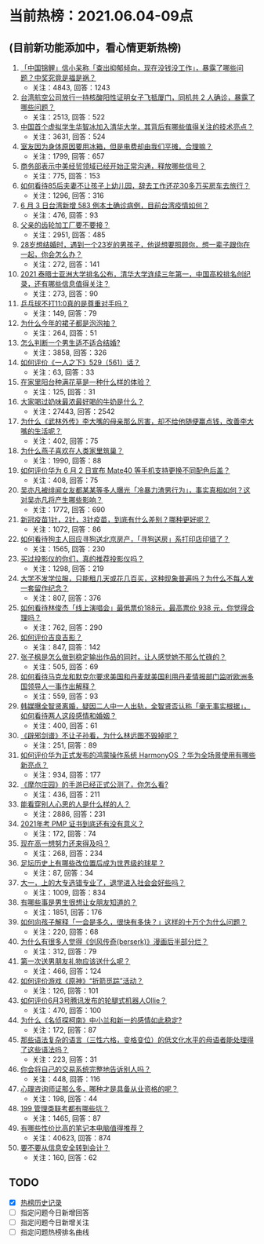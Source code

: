 # 当前热榜：2021.06.04-09点
## (目前新功能添加中，看心情更新热榜)
1. [「中国锦鲤」信小呆称「查出抑郁倾向，现在没钱没工作」，暴露了哪些问题？中奖究竟是福是祸？](https://www.zhihu.com/question/462894547)
    * 关注：4843, 回答：1243
2. [台湾航空公司放行一持核酸阳性证明女子飞抵厦门，同机共 2 人确诊，暴露了哪些问题？](https://www.zhihu.com/question/462921250)
    * 关注：2513, 回答：522
3. [中国首个虚拟学生华智冰加入清华大学，其背后有哪些值得关注的技术亮点？](https://www.zhihu.com/question/462748133)
    * 关注：3631, 回答：524
4. [室友因为身体原因要用冰箱，但是电费却由我们平摊，合理嘛？](https://www.zhihu.com/question/420797339)
    * 关注：1799, 回答：657
5. [商务部表示中美经贸领域已经开始正常沟通，释放哪些信号？](https://www.zhihu.com/question/462954119)
    * 关注：775, 回答：153
6. [如何看待85后夫妻不让孩子上幼儿园，辞去工作还花30多万买房车去旅行？](https://www.zhihu.com/question/462817977)
    * 关注：1296, 回答：316
7. [6 月 3 日台湾新增 583 例本土确诊病例，目前台湾疫情如何？](https://www.zhihu.com/question/462951292)
    * 关注：476, 回答：93
8. [父亲的齿轮加工厂要不要接？](https://www.zhihu.com/question/450893153)
    * 关注：2951, 回答：485
9. [28岁想结婚时，遇到一个23岁的男孩子，他说想要照顾你，想一辈子跟你在一起，你会怎么办？](https://www.zhihu.com/question/462023937)
    * 关注：272, 回答：141
10. [2021 泰晤士亚洲大学排名公布，清华大学连续三年第一，中国高校排名创纪录，还有哪些信息值得关注？](https://www.zhihu.com/question/462798197)
    * 关注：273, 回答：90
11. [乒乓球不打11:0真的是尊重对手吗？](https://www.zhihu.com/question/456861730)
    * 关注：149, 回答：79
12. [为什么今年的裙子都是泡泡袖？](https://www.zhihu.com/question/397465205)
    * 关注：264, 回答：51
13. [怎么判断一个男生适不适合结婚?](https://www.zhihu.com/question/374079870)
    * 关注：3858, 回答：326
14. [如何评价《一人之下》529（561）话？](https://www.zhihu.com/question/463000516)
    * 关注：63, 回答：33
15. [在家里阳台种满花草是一种什么样的体验？](https://www.zhihu.com/question/461296029)
    * 关注：125, 回答：31
16. [大家喝过奶味最浓最好喝的牛奶是什么？](https://www.zhihu.com/question/300989157)
    * 关注：27443, 回答：2542
17. [为什么《武林外传》李大嘴的母亲那么厉害，却不给他随便赢点钱，改善李大嘴的生活呢？](https://www.zhihu.com/question/457235719)
    * 关注：402, 回答：75
18. [为什么燕子喜欢在人类家里筑巢？](https://www.zhihu.com/question/61879411)
    * 关注：1990, 回答：88
19. [如何评价华为 6 月 2 日宣布 Mate40 等手机支持更换不同配色后盖？](https://www.zhihu.com/question/462906466)
    * 关注：408, 回答：75
20. [吴亦凡被绯闻女友都某某等多人曝光「冷暴力渣男行为」，事实真相如何？这对吴亦凡将产生哪些影响？](https://www.zhihu.com/question/462797581)
    * 关注：1772, 回答：690
21. [新冠疫苗1针，2针，3针疫苗，到底有什么差别？哪种更好呢？](https://www.zhihu.com/question/460259200)
    * 关注：1072, 回答：86
22. [如何看待狗主人回应寻狗送北京房产，「寻狗送房」系打印店印错了？](https://www.zhihu.com/question/462885049)
    * 关注：1565, 回答：230
23. [买过投影仪的你们，真的推荐投影仪吗？](https://www.zhihu.com/question/437319206)
    * 关注：1298, 回答：219
24. [大学不发学位服，只能租几天或花几百买，这种现象普遍吗？为什么不每人发一套留作纪念？](https://www.zhihu.com/question/461692269)
    * 关注：807, 回答：376
25. [如何看待林俊杰「线上演唱会」最低票价188元，最高票价 938 元，你觉得合理吗？](https://www.zhihu.com/question/462572669)
    * 关注：762, 回答：290
26. [如何评价吉良吉影？](https://www.zhihu.com/question/23771796)
    * 关注：847, 回答：142
27. [张子枫是怎么做到稳定输出作品的同时，让人感觉她不那么忙碌的？](https://www.zhihu.com/question/457151092)
    * 关注：505, 回答：69
28. [如何看待马克龙和默克尔要求美国和丹麦就美国利用丹麦情报部门监听欧洲多国领导人一事作出解释？](https://www.zhihu.com/question/462544852)
    * 关注：559, 回答：93
29. [韩媒曝全智贤离婚，疑因二人中一人出轨，全智贤否认称「毫无事实根据」，如何看待两人这段感情和婚姻？](https://www.zhihu.com/question/462889562)
    * 关注：400, 回答：61
30. [《辟邪剑谱》不让子孙看，为什么林远图不毁掉呢？](https://www.zhihu.com/question/462706805)
    * 关注：251, 回答：89
31. [如何评价华为正式发布的鸿蒙操作系统 HarmonyOS ？华为全场景使用有哪些新亮点？](https://www.zhihu.com/question/462809074)
    * 关注：934, 回答：177
32. [《摩尔庄园》的手游已经正式公测了，你怎么看?](https://www.zhihu.com/question/364430672)
    * 关注：436, 回答：211
33. [能看穿别人心思的人是什么样的人？](https://www.zhihu.com/question/27095943)
    * 关注：2886, 回答：231
34. [2021年考 PMP 证书到底还有没有意义？](https://www.zhihu.com/question/439863354)
    * 关注：172, 回答：74
35. [现在高一想努力还来得及吗？](https://www.zhihu.com/question/462307548)
    * 关注：268, 回答：234
36. [足坛历史上有哪些改位置后成为世界级的球星？](https://www.zhihu.com/question/461055224)
    * 关注：87, 回答：34
37. [大一，上的大专选错专业了，退学进入社会会好些吗？](https://www.zhihu.com/question/460555468)
    * 关注：1009, 回答：834
38. [有哪些事是男生很想让女朋友知道的？](https://www.zhihu.com/question/426854994)
    * 关注：1851, 回答：176
39. [如何向孩子解释「一会是多久，很快有多快？」这样的十万个为什么问题？](https://www.zhihu.com/question/298900284)
    * 关注：220, 回答：68
40. [为什么有很多人觉得《剑风传奇(berserk)》漫画后半部分烂？](https://www.zhihu.com/question/25309735)
    * 关注：312, 回答：79
41. [第一次送男朋友礼物应该送什么呢？](https://www.zhihu.com/question/320207842)
    * 关注：466, 回答：124
42. [如何评价游戏《原神》“折箭觅踪”活动？](https://www.zhihu.com/question/461653474)
    * 关注：126, 回答：101
43. [如何评价6月3号腾讯发布的轮腿式机器人Ollie？](https://www.zhihu.com/question/462906299)
    * 关注：470, 回答：100
44. [为什么《名侦探柯南》中小兰和新一的感情如此稳定?](https://www.zhihu.com/question/462404606)
    * 关注：172, 回答：87
45. [那些语法复杂的语言（三性六格，变格变位）的低文化水平的母语者能处理得了这些语法吗？](https://www.zhihu.com/question/461259217)
    * 关注：223, 回答：31
46. [你会将自己的交易系统完整地告诉别人吗？](https://www.zhihu.com/question/462350634)
    * 关注：448, 回答：116
47. [心理咨询师证那么多，哪种才是具备从业资格的呢？](https://www.zhihu.com/question/454026159)
    * 关注：198, 回答：44
48. [199 管理类联考都有哪些坑？](https://www.zhihu.com/question/312937027)
    * 关注：1465, 回答：87
49. [有哪些性价比高的笔记本电脑值得推荐？](https://www.zhihu.com/question/322974536)
    * 关注：40623, 回答：874
50. [要不要从信息安全转到会计？](https://www.zhihu.com/question/461034988)
    * 关注：160, 回答：62
## TODO
* [x] [热榜历史记录](hot_history/AllHot.md)
* [ ] 指定问题今日新增回答
* [ ] 指定问题今日新增关注
* [ ] 指定问题热榜排名曲线
